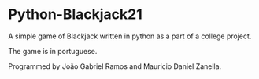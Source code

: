 # Python-Blackjack21

A simple game of Blackjack written in python as a part of a college project.

The game is in portuguese.

Programmed by João Gabriel Ramos and Mauricio Daniel Zanella.
